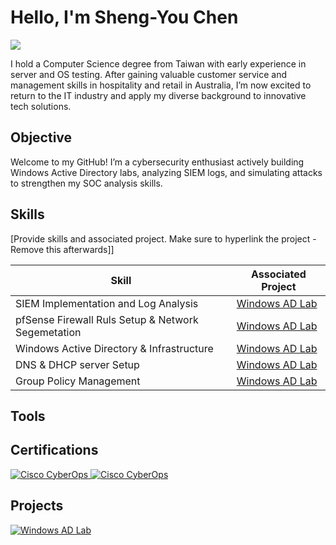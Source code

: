 # Hello, I'm Sheng-You Chen
<a href="https://www.linkedin.com/in/sheng-you-chen/" target="_blank"><img src="https://img.shields.io/badge/-LinkedIn-0072b1?&style=for-the-badge&logo=linkedin&logoColor=white" /></a>



I hold a Computer Science degree from Taiwan with early experience in server and OS testing. After gaining valuable customer service and management skills in hospitality and retail in Australia, I’m now excited to return to the IT industry and apply my diverse background to innovative tech solutions.

## Objective


Welcome to my GitHub! I’m a cybersecurity enthusiast actively building Windows Active Directory labs, analyzing SIEM logs, and simulating attacks to strengthen my SOC analysis skills.
## Skills
[Provide skills and associated project. Make sure to hyperlink the project - Remove this afterwards]]

| Skill                                         | Associated Project         |
|-----------------------------------------------|----------------------------|
| SIEM Implementation and Log Analysis             | <a href="https://github.com/jack9789/AD-lab">Windows AD Lab</a>|
|pfSense Firewall Ruls Setup & Network Segemetation| <a href="https://github.com/jack9789/AD-lab">Windows AD Lab</a>|
|Windows Active Directory & Infrastructure         | <a href="https://github.com/jack9789/AD-lab">Windows AD Lab</a>|
|DNS & DHCP server Setup                           | <a href="https://github.com/jack9789/AD-lab">Windows AD Lab</a>|
|Group Policy Management                           | <a href="https://github.com/jack9789/AD-lab">Windows AD Lab</a>|

## Tools




## Certifications
<a href="https://www.credly.com/badges/4c13d10d-308c-4d67-a065-93d3d9a0bbf4/" target="_blank">
  <img src="https://img.shields.io/badge/Cisco-CyberOps%20Certified-blue?logo=cisco" alt="Cisco CyberOps">
</a>
<a href="https://www.credly.com/badges/baa7d00c-4401-4709-a0ec-e8890f7925b6/public_url" target="_blank">
 <img src="https://img.shields.io/badge/Cisco-CCNA%20Certified-blue?logo=cisco" alt="Cisco CyberOps">
</a>

## Projects
[![Windows AD Lab](https://img.shields.io/badge/GitHub-Windows_AD_Lab-blue?logo=github)](https://github.com/jack9789/AD-lab)
